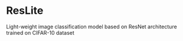 # ResLite
Light-weight image classification model based on ResNet architecture trained on CIFAR-10 dataset
